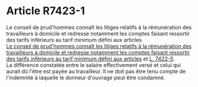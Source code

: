# Article R7423-1

  
Le conseil de prud'hommes connaît les litiges relatifs à la rémunération des travailleurs à domicile et redresse notamment les comptes faisant ressortir des tarifs inférieurs au tarif minimum défini aux articles [  
Le conseil de prud'hommes connaît les litiges relatifs à la rémunération des travailleurs à domicile et redresse notamment les comptes faisant ressortir des tarifs inférieurs au tarif minimum défini aux articles][1] et [L. 7422-5][2].   
La différence constatée entre le salaire effectivement versé et celui qui aurait dû l'être est payée au travailleur. Il ne doit pas être tenu compte de l'indemnité à laquelle le donneur d'ouvrage peut être condamné.

 [1]: /affichCodeArticle.do?cidTexte=LEGITEXT000006072050&idArticle=LEGIARTI000018500340&dateTexte=&categorieLien=cid
 [2]: /affichCodeArticle.do?cidTexte=LEGITEXT000006072050&idArticle=LEGIARTI000018500342&dateTexte=&categorieLien=cid